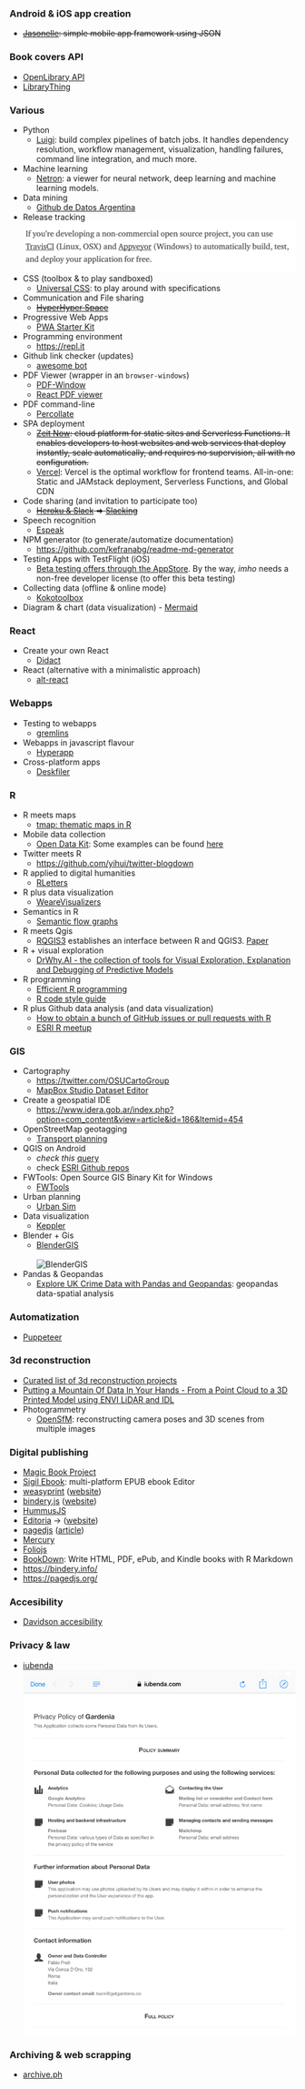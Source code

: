 ### Android & iOS app creation
* ~~[Jasonelle](https://github.com/jasonelle): simple mobile app framework using JSON~~

### Book covers API
* [OpenLibrary API](https://openlibrary.org/developers/api)
* [LibraryThing](https://www.librarything.com/services/)

### Various
* Python
    - [Luigi](https://luigi.readthedocs.io/en/stable/): build complex pipelines of batch jobs. It handles dependency resolution, workflow management, visualization, handling failures, command line integration, and much more.
* Machine learning
    - [Netron](https://github.com/lutzroeder/Netron): a viewer for neural network, deep learning and machine learning models.
* Data mining
    - [Github de Datos Argentina](https://medium.com/datos-argentina/c%C3%B3mo-organizamos-el-github-de-datos-argentina-67026d2a6dd1)
* Release tracking
    ![pipeline.jpeg](images/1873850285-pipeline.jpeg)
* CSS (toolbox & to play sandboxed)
    - [Universal CSS](https://github.com/marmelab/universal.css): to play around with specifications
* Communication and File sharing
    - ~~[HyperHyper Space](https://hyperhyper.space/)~~
* Progressive Web Apps
    - [PWA Starter Kit](https://pwa-starter-kit.polymer-project.org/)
* Programming environment 
    - https://repl.it
* Github link checker (updates)
    - [awesome bot](https://github.com/dkhamsing/awesome_bot)
* PDF Viewer (wrapper in an `browser-windows`)
    - [PDF-Window](https://github.com/gerhardberger/electron-pdf-window)
    - [React PDF viewer](https://react-pdf-viewer.dev/)
* PDF command-line
    - [Percollate](https://github.com/danburzo/percollate/)
* SPA deployment
    - ~~[Zeit Now](https://zeit.co/docs): cloud platform for static sites and Serverless Functions. It enables developers to host websites and web services that deploy instantly, scale automatically, and requires no supervision, all with no configuration.~~
    - [Vercel](https://vercel.com/): Vercel is the optimal workflow for frontend teams. All-in-one: Static and JAMstack deployment, Serverless Functions, and Global CDN
* Code sharing (and invitation to participate too)
    - ~~[Heroku & Slack](https://macadmins.herokuapp.com/) => [Slacking](https://github.com/rauchg/slackin)~~
* Speech recognition
    - [Espeak](https://github.com/espeak-ng/espeak-ng)
* NPM generator (to generate/automatize documentation)
    - https://github.com/kefranabg/readme-md-generator
* Testing Apps with TestFlight (iOS)
    - [Beta testing offers through the AppStore](https://testflight.apple.com/join/ngU3gLEv). By the way, _imho_ needs a non-free developer license (to offer this beta testing)
* Collecting data (offline & online mode)
    - [Kokotoolbox](https://www.kobotoolbox.org/)
* Diagram & chart (data visualization)
		- [Mermaid](https://mermaid.js.org/)

### React
* Create your own React
    - [Didact](https://github.com/pomber/didact)
* React (alternative with a minimalistic approach)
    - [alt-react](https://github.com/bryanbraun/alt-react-demo)

### Webapps
* Testing to webapps
    - [gremlins](https://github.com/marmelab/gremlins.js)
* Webapps in javascript flavour
    - [Hyperapp](https://github.com/jorgebucaran/hyperapp)
* Cross-platform apps
    - [Deskfiler](https://www.deskfiler.org/)

### R 
* R meets maps
    - [tmap: thematic maps in R](https://github.com/mtennekes/tmap)
* Mobile data collection
    - [Open Data Kit](https://opendatakit.org/): Some examples can be found [here](https://opendatakit.org/community/research/)
* Twitter meets R
    - https://github.com/yihui/twitter-blogdown
* R applied to digital humanities
    - [RLetters](https://github.com/rletters/rletters)
* R plus data visualization
    - [WeareVisualizers](https://github.com/WeAreVisualizers)
* Semantics in R
    - [Semantic flow graphs](https://github.com/IBM/semanticflowgraph/)
* R meets Qgis
    - [RQGIS3](https://github.com/jannes-m/RQGIS3) establishes an interface between R and QGIS3. [Paper](https://rjournal.github.io/archive/2017/RJ-2017-067/RJ-2017-067.pdf)
* R + visual exploration
    - [DrWhy.AI - the collection of tools for Visual Exploration, Explanation and Debugging of Predictive Models](https://github.com/ModelOriented/DrWhy)
* R programming
    - [Efficient R programming](https://csgillespie.github.io/efficientR/)
    - [R code style guide](https://github.com/romunov/r_style_guide)
* R plus Github data analysis (and data visualization)
    - [How to obtain a bunch of GitHub issues or pull requests with R](https://github.com/jennybc/analyze-github-stuff-with-r)
    - [ESRI R meetup](https://r-arcgis.github.io/)
    
### GIS
* Cartography
    - https://twitter.com/OSUCartoGroup
    - [MapBox Studio Dataset Editor](https://studio.mapbox.com/)
* Create a geospatial IDE
    - https://www.idera.gob.ar/index.php?option=com_content&view=article&id=186&Itemid=454
* OpenStreetMap geotagging
    - [Transport planning](https://github.com/Robinlovelace/osm4transport)
* QGIS on Android
    - *check this* [query](https://play.google.com/store/search?q=qfield&c=apps)
    - check [ESRI Github repos](https://esri.github.io/)
* FWTools: Open Source GIS Binary Kit for Windows
    - [FWTools](http://fwtools.maptools.org/)
* Urban planning
    - [Urban Sim](https://github.com/UDST/urbansim)
* Data visualization
    - [Keppler](https://kepler.gl/)
* Blender + Gis
    - [BlenderGIS](https://github.com/domlysz/BlenderGIS)
    <BR></BR>
    ![BlenderGIS](https://bitbucket.org/repo/R9Xpo7y/images/3010437693-srtm_demo.gif)
* Pandas & Geopandas
    - [Explore UK Crime Data with Pandas and Geopandas](https://github.com/IBMDeveloperUK/geopandas-workshop): geopandas data-spatial analysis

### Automatization
* [Puppeteer](https://github.com/puppeteer/puppeteer)
    
### 3d reconstruction
* [Curated list of 3d reconstruction projects](https://github.com/openMVG/awesome_3DReconstruction_list)
* [Putting a Mountain Of Data In Your Hands - From a Point Cloud to a 3D Printed Model using ENVI LiDAR and IDL](https://www.harrisgeospatial.com/Learn/Blogs/Blog-Details/ArtMID/10198/ArticleID/19905/Putting-a-Mountain-Of-Data-In-Your-Hands-From-a-Point-Cloud-to-a-3D-Printed-Model-using-ENVI-LiDAR-and-IDL)
* Photogrammetry
    - [OpenSfM](https://www.opensfm.org/): reconstructing camera poses and 3D scenes from multiple images

### Digital publishing
* [Magic Book Project](https://github.com/runemadsen/Magic-Book-Project)
* [Sigil Ebook](https://sigil-ebook.com): multi-platform EPUB ebook Editor
* [weasyprint](https://github.com/Kozea/WeasyPrint) ([website](https://weasyprint.org/))
* [bindery.js](https://github.com/evnbr/bindery) ([website](https://evanbrooks.info/bindery/))
* [HummusJS](https://github.com/galkahana/HummusJS)
* [Editoria](https://gitlab.coko.foundation/editoria/editoria) → ([website](https://editoria.pub/))
* [pagedjs](https://gitlab.pagedmedia.org/tools/pagedjs) ([article](https://www.pagedmedia.org/pagedjs-sneak-peeks/))
* [Mercury](https://mercury.postlight.com/)
* [Foliojs](https://github.com/foliojs)
* [BookDown](https://bookdown.org/): Write HTML, PDF, ePub, and Kindle books with R Markdown
* https://bindery.info/
* https://pagedjs.org/

### Accesibility
* [Davidson accesibility](https://digitallearning.davidson.edu/accessibility/)

### Privacy & law
* [iubenda](https://www.iubenda.com/en/)
![pipeline.jpeg](images/IMG_0122.PNG)

### Archiving & web scrapping
* [archive.ph](https://archive.ph/)
